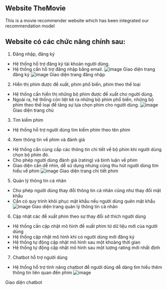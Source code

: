 ## Website TheMovie
This is a movie recommender website which has been integrated our recommendation model
## Website có các chức năng chính sau:
1.	Đăng nhập, đăng ký
-	Hệ thống hỗ trợ đăng ký tài khoản người dùng.
-	Hệ thống cần hỗ trợ đăng nhập bằng email.
![image](https://github.com/user-attachments/assets/0d489f7d-b6e1-44b0-b727-674eb62e4d4f)
Giao diện trang đăng ký
![image](https://github.com/user-attachments/assets/0c4c18cc-bc6d-4a22-921b-0a86eb8e4fc6)
Giao diện trang đăng nhập
2.	Hiển thị phim được đề xuất, phim phổ biến, phim theo thể loại
-	Hệ thống cần hiển thị những bộ phim được đề xuất cho người dùng.
-	Ngoài ra, hệ thống còn liệt kê ra những bộ phim phổ biến, những bộ phim theo thể loại để tăng sự lựa chọn phim cho người dùng.
![image](https://github.com/user-attachments/assets/e25bbf3a-5d81-4c91-b61b-94a23c80ce76)
Giao diện trang chủ
3.	Tìm kiếm phim
-	Hệ thống hỗ trợ người dùng tìm kiếm phim theo tên phim
4.	Xem thông tin về phim và đánh giá
-	Hệ thống cần cùng cấp các thông tin chi tiết về bộ phim khi người dùng chọn bộ phim đó.
-	Cho phép người dùng đánh giá (rating) và bình luận về phim
-	Giao diện cần dễ nhìn, dễ sử dụng nhưng cũng thu hút người dùng tìm hiểu về phim
![image](https://github.com/user-attachments/assets/12503227-d7d6-4ab0-9514-4409e6661cc6)
Giao diện trang chi tiết phim
5.	Quản lý thông tin cá nhân
-	Cho phép người dùng thay đổi thông tin cá nhân cũng như thay đổi mật khẩu
-	Cần có quy trình khôi phục mật khẩu nếu người dùng quên mật khẩu
![image](https://github.com/user-attachments/assets/5327d647-c4a2-4428-b1ee-b243d0b4668f)
Giao diện trang quản lý thông tin cá nhân
6.	Cập nhật các đề xuất phim theo sự thay đổi sở thích người dùng
-	Hệ thống cần cập nhật mô hình đề xuất phim từ dữ liệu mới của người dùng
-	Hệ thống cập nhật mô hình khi có người dùng mới đăng ký 
-	Hệ thống tự động cập nhật mô hình sau một khoảng thời gian
-	Hệ thống tự động cập nhật mô hình sau một lượng rating mới nhất định
7. Chatbot hỗ trợ người dùng
-	Hệ thống hỗ trợ tính năng chatbot để người dùng dễ dàng tìm hiểu thêm thông tin liên quan đến phim
![image](https://github.com/user-attachments/assets/2b1f3f23-3f83-4da3-b2af-05d50cf55371)

Giao diện chatbot
